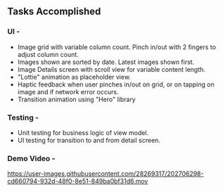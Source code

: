Tasks Accomplished
------


  ### UI - 
  * Image grid with variable column count. Pinch in/out with 2 fingers to adjust column count.
  * Images shown are sorted by date. Latest images shown first.
  * Image Details screen with scroll view for variable content length.
  * "Lottie" animation as placeholder view.
  * Haptic feedback when user pinches in/out on grid, or on tapping on image and if network error occurs.
  * Transition animation using "Hero" library
  
  ### Testing - 
  * Unit testing for business logic of view model.
  * UI testing for transition to and from detail screen.
  
  ### Demo Video -
  

https://user-images.githubusercontent.com/28269317/202706298-cd660794-932d-48f0-8e51-849ba0bf31d6.mov

